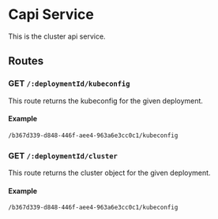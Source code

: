 # Capi Service

This is the cluster api service.

## Routes

### GET `/:deploymentId/kubeconfig`

This route returns the kubeconfig for the given deployment.

#### Example

```bash
/b367d339-d848-446f-aee4-963a6e3cc0c1/kubeconfig
```

### GET `/:deploymentId/cluster`

This route returns the cluster object for the given deployment.

#### Example

```bash
/b367d339-d848-446f-aee4-963a6e3cc0c1/kubeconfig
```
